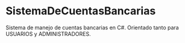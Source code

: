 # SistemaDeCuentasBancarias
Sistema de manejo de cuentas bancarias en C#. Orientado tanto para USUARIOS y ADMINISTRADORES.

